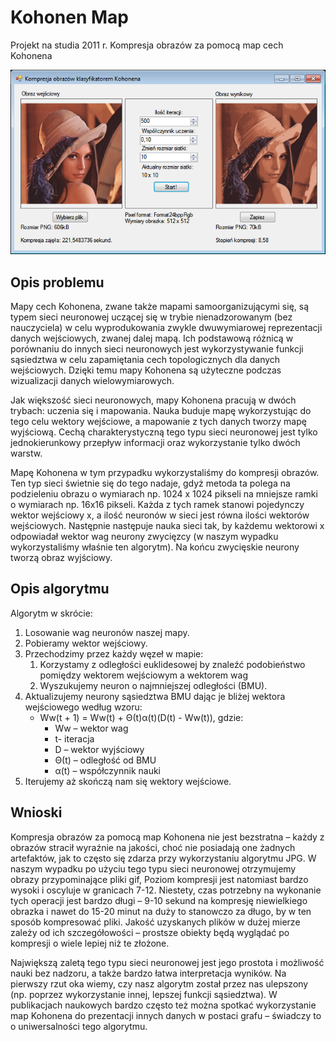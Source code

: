 # Kohonen Map
Projekt na studia 2011 r. Kompresja obrazów za pomocą map cech Kohonena

![](/media/lena_iteracji1000_uczenie0,1_siatka10.png)

## Opis problemu

Mapy cech Kohonena, zwane także mapami samoorganizującymi się, są typem sieci neuronowej uczącej się w trybie nienadzorowanym (bez nauczyciela) w celu wyprodukowania zwykle dwuwymiarowej reprezentacji danych wejściowych, zwanej dalej mapą. Ich podstawową różnicą w porównaniu do innych sieci neuronowych jest wykorzystywanie funkcji sąsiedztwa w celu zapamiętania cech topologicznych dla danych wejściowych. Dzięki temu mapy Kohonena są użyteczne podczas wizualizacji danych wielowymiarowych. 

Jak większość sieci neuronowych, mapy Kohonena pracują w dwóch trybach: uczenia się i mapowania. Nauka buduje mapę wykorzystując do tego celu wektory wejściowe, a mapowanie z tych danych tworzy mapę wyjściową. Cechą charakterystyczną tego typu sieci neuronowej jest  tylko jednokierunkowy przepływ informacji oraz wykorzystanie tylko dwóch warstw.

Mapę Kohonena w tym przypadku wykorzystaliśmy do kompresji obrazów. Ten typ sieci świetnie się do tego nadaje, gdyż metoda ta polega na podzieleniu obrazu o wymiarach np. 1024 x 1024 pikseli na mniejsze ramki o wymiarach np. 16x16 pikseli.  Każda z tych ramek stanowi pojedynczy wektor wejściowy x, a ilość neuronów w sieci jest równa ilości wektorów wejściowych. Następnie następuje nauka sieci tak, by każdemu wektorowi x odpowiadał wektor wag neurony zwycięzcy (w naszym wypadku wykorzystaliśmy właśnie ten algorytm). Na końcu zwycięskie neurony tworzą obraz wyjściowy.

## Opis algorytmu

Algorytm w skrócie:
1. Losowanie wag neuronów naszej mapy.
1. Pobieramy wektor wejściowy.
1. Przechodzimy przez każdy węzeł w mapie:
   1. Korzystamy z odległości euklidesowej by znaleźć podobieństwo pomiędzy wektorem wejściowym a wektorem wag
   1. Wyszukujemy neuron o najmniejszej odległości (BMU).
1. Aktualizujemy neurony sąsiedztwa BMU dając je bliżej wektora wejściowego według wzoru:
   * Ww(t + 1) = Ww(t) + Θ(t)α(t)(D(t) - Ww(t)), gdzie:
      * Ww – wektor wag
      * t- iteracja
      * D – wektor wyjściowy
      * Θ(t) – odległość od BMU
      * α(t) – współczynnik nauki
1. Iterujemy aż skończą nam się wektory wejściowe. 

## Wnioski

Kompresja obrazów za pomocą map Kohonena nie jest bezstratna – każdy z obrazów stracił wyraźnie na jakości, choć nie posiadają one żadnych artefaktów, jak to często się zdarza przy wykorzystaniu algorytmu JPG. W naszym wypadku po użyciu tego typu sieci neuronowej otrzymujemy obrazy przypominające pliki gif, Poziom kompresji jest natomiast bardzo wysoki i oscyluje w granicach 7-12. Niestety, czas potrzebny na wykonanie tych operacji jest bardzo długi – 9-10 sekund na kompresję niewielkiego obrazka i nawet do 15-20 minut na duży to stanowczo za długo, by w ten sposób kompresować pliki. Jakość uzyskanych plików w dużej mierze zależy od ich szczegółowości – prostsze obiekty będą wyglądać po kompresji o wiele lepiej niż te złożone.

Największą zaletą tego typu sieci neuronowej jest jego prostota i możliwość nauki bez nadzoru, a także bardzo łatwa interpretacja wyników. Na pierwszy rzut oka wiemy, czy nasz algorytm został przez nas ulepszony (np. poprzez wykorzystanie innej, lepszej funkcji sąsiedztwa). W publikacjach naukowych bardzo często też można spotkać wykorzystanie map Kohonena do prezentacji innych danych w postaci grafu – świadczy to o uniwersalności tego algorytmu.
